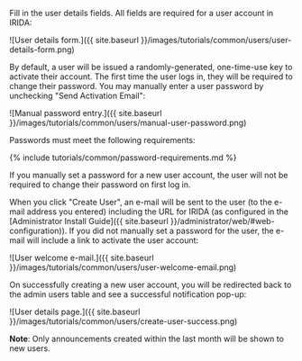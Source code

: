Fill in the user details fields. All fields are required for a user account in IRIDA:

![User details form.]({{ site.baseurl }}/images/tutorials/common/users/user-details-form.png)

By default, a user will be issued a randomly-generated, one-time-use key to activate their account. The first time the user logs in, they will be required to change their password. You may manually enter a user password by unchecking "Send Activation Email":

![Manual password entry.]({{ site.baseurl }}/images/tutorials/common/users/manual-user-password.png)

Passwords must meet the following requirements:

{% include tutorials/common/password-requirements.md %}

If you manually set a password for a new user account, the user will not be required to change their password on first log in.

When you click "Create User", an e-mail will be sent to the user (to the e-mail address you entered) including the URL for IRIDA (as configured in the [Administrator Install Guide]({{ site.baseurl }}/administrator/web/#web-configuration)). If you did not manually set a password for the user, the e-mail will include a link to activate the user account:

![User welcome e-mail.]({{ site.baseurl }}/images/tutorials/common/users/user-welcome-email.png)

On successfully creating a new user account, you will be redirected back to the admin users table and see a successful notification pop-up:

![User details page.]({{ site.baseurl }}/images/tutorials/common/users/create-user-success.png)

**Note**: Only announcements created within the last month will be shown to new users.